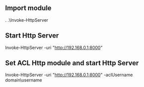 ## Import module
. .\Invoke-HttpServer

## Start Http Server 
Invoke-HttpServer -uri "http://192.168.0.1:8000"

## Set ACL Http module and start Http Server
Invoke-HttpServer -uri "http://192.168.0.1:8000" -aclUsername domain\username
